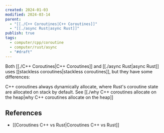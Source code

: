 ```yaml
---
created: 2024-01-03
modified: 2024-03-14
parent:
  - "[[./C++ Coroutines|C++ Coroutines]]"
  - "[[./async Rust|async Rust]]"
publish: true
tags:
  - computer/cpp/coroutine
  - computer/rust/async
  - "#draft"
---
```


Both [[./C++ Coroutines|C++ Coroutines]] and [[./async Rust|async Rust]] uses [[stackless coroutines|stackless coroutines]], but they have some differences:

C++ coroutines always dynamically allocate, where Rust's coroutine state are allocated on stack by default. See [[./why C++ coroutines allocate on the heap|why C++ coroutines allocate on the heap]]
## References
- [[Coroutines C++ vs Rust|Coroutines C++ vs Rust]]